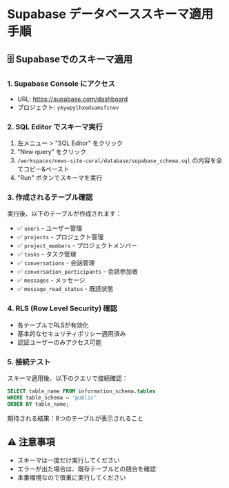 # Supabase データベーススキーマ適用手順

## 🗄️ Supabaseでのスキーマ適用

### 1. Supabase Console にアクセス
- URL: https://supabase.com/dashboard
- プロジェクト: `ykywpylhxedsamsfcnov`

### 2. SQL Editor でスキーマ実行
1. 左メニュー > "SQL Editor" をクリック
2. "New query" をクリック
3. `/workspaces/news-site-coral/database/supabase_schema.sql` の内容を全てコピー&ペースト
4. "Run" ボタンでスキーマを実行

### 3. 作成されるテーブル確認
実行後、以下のテーブルが作成されます：
- ✅ `users` - ユーザー管理
- ✅ `projects` - プロジェクト管理  
- ✅ `project_members` - プロジェクトメンバー
- ✅ `tasks` - タスク管理
- ✅ `conversations` - 会話管理
- ✅ `conversation_participants` - 会話参加者
- ✅ `messages` - メッセージ
- ✅ `message_read_status` - 既読状態

### 4. RLS (Row Level Security) 確認
- 各テーブルでRLSが有効化
- 基本的なセキュリティポリシー適用済み
- 認証ユーザーのみアクセス可能

### 5. 接続テスト
スキーマ適用後、以下のクエリで接続確認：
```sql
SELECT table_name FROM information_schema.tables 
WHERE table_schema = 'public' 
ORDER BY table_name;
```

期待される結果：8つのテーブルが表示されること

## ⚠️ 注意事項
- スキーマは一度だけ実行してください
- エラーが出た場合は、既存テーブルとの競合を確認
- 本番環境なので慎重に実行してください
